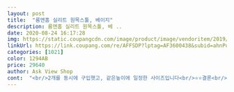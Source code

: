 ```yaml
---
layout: post 
title:  "룸앤홈 실리트 원목스툴, 베이지" 
description: 룸앤홈 실리트 원목스툴, 베 ..
date: 2020-08-24 16:17:28 
img: https://static.coupangcdn.com/image/product/image/vendoritem/2019/01/28/3123698680/09fadb7a-0239-436d-a3ea-ec3f8268ad9e.jpg 
linkUrl: https://link.coupang.com/re/AFFSDP?lptag=AF3600438&subid=ahnPublicAsk&pageKey=18579217&itemId=74633924&vendorItemId=3123698680&traceid=V0-113-8480710584dcb055 
categories: [1021] 
color: 1294AB 
price: 29640 
author: Ask View Shop 
cont:  "<br/>2개를 동시에 구입햇고, 같은높이에 일정한 사이즈입니다<br/>⭐️⭐️결론<br/>⭐️⭐️단점<br/>⭐️⭐️장점<br/>가격을 생각하고 디자인도보고<br/>가성비 좋은 튼튼하고 쓸만한 스툴을 찾으신다면<br/>강력추천!!!!<br/>그래도 스툴이 안정감있고 편해서 만족합니다<br/>그런 생각 확 가십니다 ㅠㅠㅠㅠㅎㅎ!!!!!<br/>금액대비 최고의 견고함과, 괜찮은 디자인!<br/>금액이 저렴하니 삐거덕 거리면서 헐거운 제품이면<br/>나무가 부러지지 않는한 오래쓸거 같아요.<br/><br/>너무나도 만족스러운 제품입니다!!!<br/>너무맘에들어요<br/>다만 조금더 견고했다면 아쉬움이 남아요♡<br/>동생네 스툴과 비교해보니 스툴을 뒤짚어 보시면 나무부분에<br/>바로 사용해본 결과<br/>별다섯개<br/>보호 캡 씌울 예정 입니다<br/>생각외로 아주 견고하고 튼튼해요<br/>스툴자체는☆☆☆☆☆<br/>식탁의자 쿠션은  몇년을써도 그데론데... <br/><br/>신혼부부인 친동생도 구입했어요,<br/>실물색상은 화면보단 연한블루입니다.<br/><br/>써보고 다시 후기 남길게요.<br/><br/>아주많이요<br/>앉아봐도 안정감 있고 흔들리거나 하지 않아요<br/>앉아서 일부러 흔들어 봣는데, 흔들리지 않고 안정감있었습니다.<br/> 같이 있는 의자랑 발올려서 사용하기도 좋고<br/>어떻게 하지? 하고 고민반으로 주문했는데,<br/>엉덩이 아픔.<br/> ㅜㅜ<br/>옹이무늬가 많더라구요, 전 그정도는 아니지만<br/>원래 의자는 테이블 높이보다 30cm 가량 낮은게 좋은데,<br/>원목이다보니 조금씩 차이는 있어요<br/>일단 뽁뽁이 포장이 아님에도 불구하고 깨진것 없이 배송되어 왔어요.<br/><br/>일반 테이블보다 57cm정도 높습니다!<br/>일반의자사이즈 높이와 다를바 없어 좋습니다<br/>일부 찍힘도 있었어요,<br/>자칫 아이들이만지다가 나무에  찔릴수 있을것 같아서<br/>작성일자  2019.<br/>4.<br/>23.<br/><br/>잘사용하고 있습니다<br/>장시간 사용은 비추입니다.<br/><br/>재구입하고 싶을정도로 만족해요.<br/><br/>저는 그렇지 않다는것을 미리 알려놓습니다!<br/>저렴해 보이지도 않고 가성비는 좋습니다<br/>정도가 아닙니다.<br/><br/>좁은 공간 공업용미싱할때 쓰려고 구매했구요.<br/><br/>좁은 자취방에 두려고 벤치를 열심히 찾았는데 맘에 드는걸 찾기 어려워 스툴로 눈을 돌려 찾은 이상품!!!!<br/>좁은공간에도 공간차지많이 안되고 좋아요<br/>찍어올린 사진이 실제색상<br/>처리가 잘 안된듯 보여요,<br/>첨부하는 사진에 낮아보이는 이유는<br/>컴퓨터 한다고 1시간 이상 앉아 있으니 쿠션이 확 꺼졌어요.<br/><br/>쿠션 사용감으로 보면 가성비 별5개중 1개 주고 싶어요.<br/><br/>쿠션으로 되어있는데, 크게 푹신함을 느끼는<br/>쿠션이나 품질은 가격만큼은 되는거 같아요.<br/><br/>탄성매트 구매해서 방석으로 한겹더 올리려고 합니다.<br/><br/>하부에 스크래치 방지 스티커도 같이 붙어왔네요<br/>하부장을 합하여 사용하는 거라서<br/>하지만 조금 예민하게 본다면 다리부분 하단 부분이 마감<br/>화장대의자로 사용할거면  무리가 없을거같구요.<br/><br/>" 
---
```

